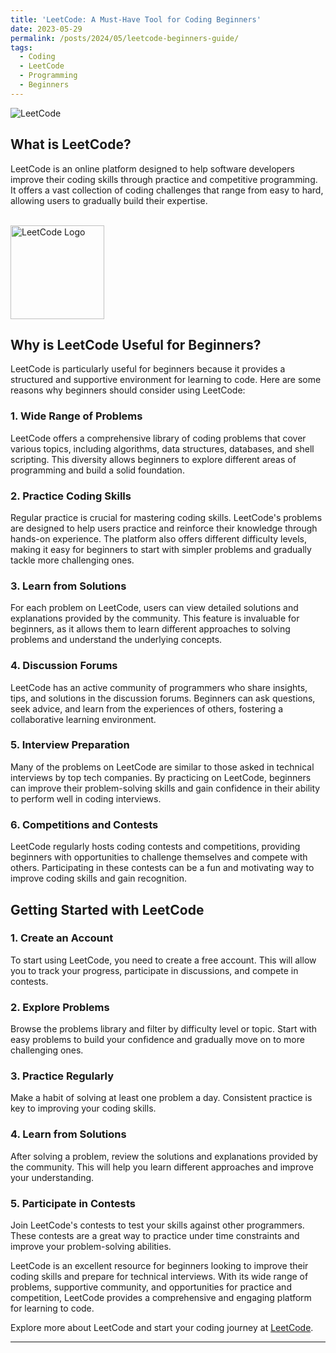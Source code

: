 ```yaml
---
title: 'LeetCode: A Must-Have Tool for Coding Beginners'
date: 2023-05-29
permalink: /posts/2024/05/leetcode-beginners-guide/
tags:
  - Coding
  - LeetCode
  - Programming
  - Beginners
---
```

![LeetCode](https://upload.wikimedia.org/wikipedia/commons/1/19/LeetCode_logo_black.png)
## What is LeetCode?

LeetCode is an online platform designed to help software developers improve their coding skills through practice and competitive programming. It offers a vast collection of coding challenges that range from easy to hard, allowing users to gradually build their expertise.

<br clear="left"/>
<img align="left" alt="LeetCode Logo" width="150" height="150" src="https://upload.wikimedia.org/wikipedia/commons/1/19/LeetCode_logo_black.png">
<br clear="left"/>

## Why is LeetCode Useful for Beginners?

LeetCode is particularly useful for beginners because it provides a structured and supportive environment for learning to code. Here are some reasons why beginners should consider using LeetCode:

### 1. **Wide Range of Problems**

LeetCode offers a comprehensive library of coding problems that cover various topics, including algorithms, data structures, databases, and shell scripting. This diversity allows beginners to explore different areas of programming and build a solid foundation.

### 2. **Practice Coding Skills**

Regular practice is crucial for mastering coding skills. LeetCode's problems are designed to help users practice and reinforce their knowledge through hands-on experience. The platform also offers different difficulty levels, making it easy for beginners to start with simpler problems and gradually tackle more challenging ones.

### 3. **Learn from Solutions**

For each problem on LeetCode, users can view detailed solutions and explanations provided by the community. This feature is invaluable for beginners, as it allows them to learn different approaches to solving problems and understand the underlying concepts.

### 4. **Discussion Forums**

LeetCode has an active community of programmers who share insights, tips, and solutions in the discussion forums. Beginners can ask questions, seek advice, and learn from the experiences of others, fostering a collaborative learning environment.

### 5. **Interview Preparation**

Many of the problems on LeetCode are similar to those asked in technical interviews by top tech companies. By practicing on LeetCode, beginners can improve their problem-solving skills and gain confidence in their ability to perform well in coding interviews.

### 6. **Competitions and Contests**

LeetCode regularly hosts coding contests and competitions, providing beginners with opportunities to challenge themselves and compete with others. Participating in these contests can be a fun and motivating way to improve coding skills and gain recognition.

## Getting Started with LeetCode

### 1. **Create an Account**

To start using LeetCode, you need to create a free account. This will allow you to track your progress, participate in discussions, and compete in contests.

### 2. **Explore Problems**

Browse the problems library and filter by difficulty level or topic. Start with easy problems to build your confidence and gradually move on to more challenging ones.

### 3. **Practice Regularly**

Make a habit of solving at least one problem a day. Consistent practice is key to improving your coding skills.

### 4. **Learn from Solutions**

After solving a problem, review the solutions and explanations provided by the community. This will help you learn different approaches and improve your understanding.

### 5. **Participate in Contests**

Join LeetCode's contests to test your skills against other programmers. These contests are a great way to practice under time constraints and improve your problem-solving abilities.

LeetCode is an excellent resource for beginners looking to improve their coding skills and prepare for technical interviews. With its wide range of problems, supportive community, and opportunities for practice and competition, LeetCode provides a comprehensive and engaging platform for learning to code.

Explore more about LeetCode and start your coding journey at [LeetCode](https://leetcode.com/).

---

